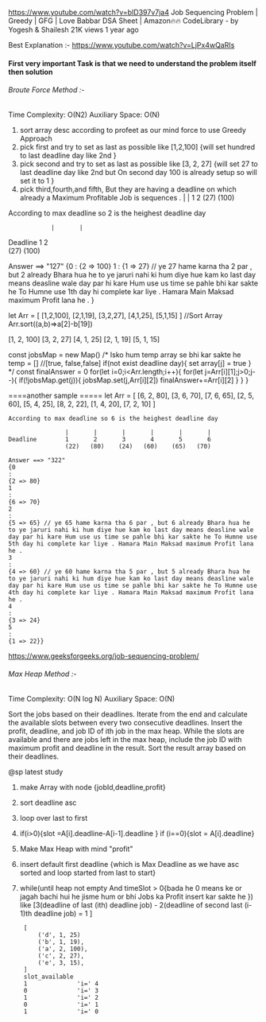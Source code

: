 https://www.youtube.com/watch?v=bID397v7ja4
Job Sequencing Problem | Greedy | GFG | Love Babbar DSA Sheet | Amazon🔥🔥
CodeLibrary - by Yogesh & Shailesh
21K views
1 year ago

Best Explanation :- https://www.youtube.com/watch?v=LjPx4wQaRIs

#### First very important Task is that we need to understand the problem itself then solution 

###### Broute Force Method :- 
Time Complexity: O(N2)
Auxiliary Space: O(N)

1. sort array desc according to profeet as our mind force to use Greedy Approach
2. pick first and try to set as last as possible like [1,2,100] {will set hundred to last deadline day like 2nd }
3. pick second and try to set as last as possible like [3, 2, 27] {will set 27 to last deadline day like 2nd but On second day 100 is already setup so will set it to 1 }
4. pick third,fourth,and fifth, But they are having a deadline on which already a Maximum Profitable Job is sequences .
   |   |
   1   2
 (27)   (100) 

According to max deadline so 2 is the heighest deadline day 

                |       | 
Deadline        1       2  
                (27)   (100) 

Answer ==> "127" 
{0
: 
{2 => 100}
1
: 
{1 => 27} // ye 27 hame karna tha 2 par , but 2 already Bhara hua he to ye jaruri nahi ki hum diye hue kam ko last day means deasline wale day par hi kare Hum use us time se pahle bhi kar sakte he To Humne use 1th day hi complete kar liye . Hamara Main Maksad maximum Profit lana he . 
}

let Arr = [
    [1,2,100],
    [2,1,19],
    [3,2,27],
    [4,1,25],
    [5,1,15]
]
//Sort Array
Arr.sort((a,b)=>a[2]-b[19])

[1, 2, 100]
[3, 2, 27]
[4, 1, 25]
[2, 1, 19]
[5, 1, 15]

const jobsMap = new Map()
/*
Isko hum temp array se bhi kar sakte he 
temp = [] //[true, false,false]
if(not exist deadline day){
    set array[j] = true
}
*/
const finalAnswer = 0
for(let i=0;i<Arr.length;i++){
    for(let j=Arr[i][1];j>0;j--){
        if(!jobsMap.get(j)){
            jobsMap.set(j,Arr[i][2])
            finalAnswer+=Arr[i][2]
        }
    }
}


====another sample =====
let Arr = [
[6, 2, 80],
[3, 6, 70],
[7, 6, 65],
[2, 5, 60],
[5, 4, 25],
[8, 2, 22],
[1, 4, 20],
[7, 2, 10]
] 
```
According to max deadline so 6 is the heighest deadline day 

                |       |       |       |       |       |
Deadline        1       2       3       4       5       6
                (22)   (80)    (24)   (60)    (65)   (70) 

Answer ==> "322" 
{0
: 
{2 => 80}
1
: 
{6 => 70}
2
: 
{5 => 65} // ye 65 hame karna tha 6 par , but 6 already Bhara hua he to ye jaruri nahi ki hum diye hue kam ko last day means deasline wale day par hi kare Hum use us time se pahle bhi kar sakte he To Humne use 5th day hi complete kar liye . Hamara Main Maksad maximum Profit lana he . 
3
: 
{4 => 60} // ye 60 hame karna tha 5 par , but 5 already Bhara hua he to ye jaruri nahi ki hum diye hue kam ko last day means deasline wale day par hi kare Hum use us time se pahle bhi kar sakte he To Humne use 4th day hi complete kar liye . Hamara Main Maksad maximum Profit lana he . 
4
: 
{3 => 24}
5
: 
{1 => 22}}
```
https://www.geeksforgeeks.org/job-sequencing-problem/

###### Max Heap Method :- 
Time Complexity: O(N log N)
Auxiliary Space: O(N)

Sort the jobs based on their deadlines.
Iterate from the end and calculate the available slots between every two consecutive deadlines. 
Insert the profit, deadline, and job ID of ith job in the max heap.
While the slots are available and there are jobs left in the max heap, include the job ID with maximum profit and deadline in the result.
Sort the result array based on their deadlines.

@sp latest study 
1. make Array with node {jobId,deadline,profit}
1. sort deadline asc
2. loop over last to first 
3. if(i>0){slot =A[i].deadline-A[i-1].deadline } if (i==0){slot = A[i].deadline}
5. Make Max Heap with mind "profit" 
6. insert default first deadline {which is Max Deadline as we have asc sorted and loop started from last to start}
7. while(until heap not empty And timeSlot > 0{bada he 0 means ke or jagah bachi hui he jisme hum or bhi Jobs ka Profit insert kar sakte he }) like [3(deadline of last (ith) deadline job) - 2(deadline of second last (i-1)th deadline job) = 1 ]

        [
            ('d', 1, 25)
            ('b', 1, 19),
            ('a', 2, 100),
            ('c', 2, 27),
            ('e', 3, 15),
        ]
        slot_available
        1              'i=' 4
        0              'i=' 3
        1              'i=' 2
        0              'i=' 1
        1              'i=' 0
